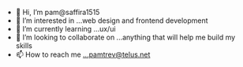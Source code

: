 - 👋 Hi, I’m pam@saffira1515
- 👀 I’m interested in ...web design and frontend development
- 🌱 I’m currently learning ...ux/ui
- 💞️ I’m looking to collaborate on ...anything that will help me build my skills
- 📫 How to reach me ...pamtrev@telus.net

<!---
saffira1515/saffira1515 is a ✨ special ✨ repository because its `README.md` (this file) appears on your GitHub profile.
You can click the Preview link to take a look at your changes.
--->
